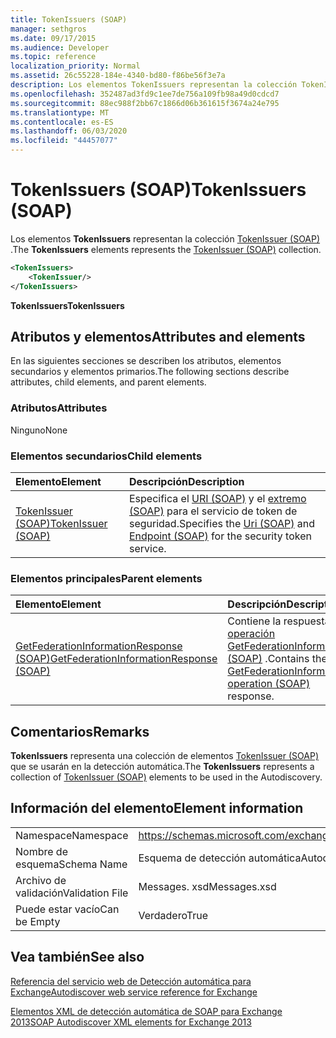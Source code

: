 ```yaml
---
title: TokenIssuers (SOAP)
manager: sethgros
ms.date: 09/17/2015
ms.audience: Developer
ms.topic: reference
localization_priority: Normal
ms.assetid: 26c55228-184e-4340-bd80-f86be56f3e7a
description: Los elementos TokenIssuers representan la colección TokenIssuer (SOAP).
ms.openlocfilehash: 352487ad3fd9c1ee7de756a109fb98a49d0cdcd7
ms.sourcegitcommit: 88ec988f2bb67c1866d06b361615f3674a24e795
ms.translationtype: MT
ms.contentlocale: es-ES
ms.lasthandoff: 06/03/2020
ms.locfileid: "44457077"
---
```

# <a name="tokenissuers-soap"></a><span data-ttu-id="6026a-103">TokenIssuers (SOAP)</span><span class="sxs-lookup"><span data-stu-id="6026a-103">TokenIssuers (SOAP)</span></span>

<span data-ttu-id="6026a-104">Los elementos **TokenIssuers** representan la colección [TokenIssuer (SOAP)](tokenissuer-soap.md) .</span><span class="sxs-lookup"><span data-stu-id="6026a-104">The **TokenIssuers** elements represents the [TokenIssuer (SOAP)](tokenissuer-soap.md) collection.</span></span> 
  
```XML
<TokenIssuers>
    <TokenIssuer/>
</TokenIssuers>
```

 <span data-ttu-id="6026a-105">**TokenIssuers**</span><span class="sxs-lookup"><span data-stu-id="6026a-105">**TokenIssuers**</span></span>
## <a name="attributes-and-elements"></a><span data-ttu-id="6026a-106">Atributos y elementos</span><span class="sxs-lookup"><span data-stu-id="6026a-106">Attributes and elements</span></span>

<span data-ttu-id="6026a-107">En las siguientes secciones se describen los atributos, elementos secundarios y elementos primarios.</span><span class="sxs-lookup"><span data-stu-id="6026a-107">The following sections describe attributes, child elements, and parent elements.</span></span>
  
### <a name="attributes"></a><span data-ttu-id="6026a-108">Atributos</span><span class="sxs-lookup"><span data-stu-id="6026a-108">Attributes</span></span>

<span data-ttu-id="6026a-109">Ninguno</span><span class="sxs-lookup"><span data-stu-id="6026a-109">None</span></span>
  
### <a name="child-elements"></a><span data-ttu-id="6026a-110">Elementos secundarios</span><span class="sxs-lookup"><span data-stu-id="6026a-110">Child elements</span></span>

|<span data-ttu-id="6026a-111">**Elemento**</span><span class="sxs-lookup"><span data-stu-id="6026a-111">**Element**</span></span>|<span data-ttu-id="6026a-112">**Descripción**</span><span class="sxs-lookup"><span data-stu-id="6026a-112">**Description**</span></span>|
|:-----|:-----|
|[<span data-ttu-id="6026a-113">TokenIssuer (SOAP)</span><span class="sxs-lookup"><span data-stu-id="6026a-113">TokenIssuer (SOAP)</span></span>](tokenissuer-soap.md) <br/> |<span data-ttu-id="6026a-114">Especifica el [URI (SOAP)](uri-soap.md) y el [extremo (SOAP)](endpoint-soap.md) para el servicio de token de seguridad.</span><span class="sxs-lookup"><span data-stu-id="6026a-114">Specifies the [Uri (SOAP)](uri-soap.md) and [Endpoint (SOAP)](endpoint-soap.md) for the security token service.</span></span>  <br/> |
   
### <a name="parent-elements"></a><span data-ttu-id="6026a-115">Elementos principales</span><span class="sxs-lookup"><span data-stu-id="6026a-115">Parent elements</span></span>

|<span data-ttu-id="6026a-116">**Elemento**</span><span class="sxs-lookup"><span data-stu-id="6026a-116">**Element**</span></span>|<span data-ttu-id="6026a-117">**Descripción**</span><span class="sxs-lookup"><span data-stu-id="6026a-117">**Description**</span></span>|
|:-----|:-----|
|[<span data-ttu-id="6026a-118">GetFederationInformationResponse (SOAP)</span><span class="sxs-lookup"><span data-stu-id="6026a-118">GetFederationInformationResponse (SOAP)</span></span>](getfederationinformationresponse-soap.md) <br/> |<span data-ttu-id="6026a-119">Contiene la respuesta de [operación GetFederationInformation (SOAP)](getfederationinformation-operation-soap.md) .</span><span class="sxs-lookup"><span data-stu-id="6026a-119">Contains the [GetFederationInformation operation (SOAP)](getfederationinformation-operation-soap.md) response.</span></span>  <br/> |
   
## <a name="remarks"></a><span data-ttu-id="6026a-120">Comentarios</span><span class="sxs-lookup"><span data-stu-id="6026a-120">Remarks</span></span>

<span data-ttu-id="6026a-121">**TokenIssuers** representa una colección de elementos [TokenIssuer (SOAP)](tokenissuer-soap.md) que se usarán en la detección automática.</span><span class="sxs-lookup"><span data-stu-id="6026a-121">The **TokenIssuers** represents a collection of [TokenIssuer (SOAP)](tokenissuer-soap.md) elements to be used in the Autodiscovery.</span></span> 
  
## <a name="element-information"></a><span data-ttu-id="6026a-122">Información del elemento</span><span class="sxs-lookup"><span data-stu-id="6026a-122">Element information</span></span>

|||
|:-----|:-----|
|<span data-ttu-id="6026a-123">Namespace</span><span class="sxs-lookup"><span data-stu-id="6026a-123">Namespace</span></span>  <br/> |https://schemas.microsoft.com/exchange/2010/Autodiscover  <br/> |
|<span data-ttu-id="6026a-124">Nombre de esquema</span><span class="sxs-lookup"><span data-stu-id="6026a-124">Schema Name</span></span>  <br/> |<span data-ttu-id="6026a-125">Esquema de detección automática</span><span class="sxs-lookup"><span data-stu-id="6026a-125">Autodiscover schema</span></span>  <br/> |
|<span data-ttu-id="6026a-126">Archivo de validación</span><span class="sxs-lookup"><span data-stu-id="6026a-126">Validation File</span></span>  <br/> |<span data-ttu-id="6026a-127">Messages. xsd</span><span class="sxs-lookup"><span data-stu-id="6026a-127">Messages.xsd</span></span>  <br/> |
|<span data-ttu-id="6026a-128">Puede estar vacío</span><span class="sxs-lookup"><span data-stu-id="6026a-128">Can be Empty</span></span>  <br/> |<span data-ttu-id="6026a-129">Verdadero</span><span class="sxs-lookup"><span data-stu-id="6026a-129">True</span></span>  <br/> |
   
## <a name="see-also"></a><span data-ttu-id="6026a-130">Vea también</span><span class="sxs-lookup"><span data-stu-id="6026a-130">See also</span></span>



[<span data-ttu-id="6026a-131">Referencia del servicio web de Detección automática para Exchange</span><span class="sxs-lookup"><span data-stu-id="6026a-131">Autodiscover web service reference for Exchange</span></span>](autodiscover-web-service-reference-for-exchange.md)
  
[<span data-ttu-id="6026a-132">Elementos XML de detección automática de SOAP para Exchange 2013</span><span class="sxs-lookup"><span data-stu-id="6026a-132">SOAP Autodiscover XML elements for Exchange 2013</span></span>](soap-autodiscover-xml-elements-for-exchange-2013.md)

